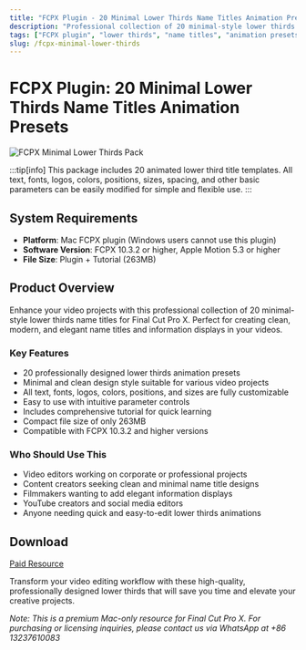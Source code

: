 ```yaml
---
title: "FCPX Plugin - 20 Minimal Lower Thirds Name Titles Animation Presets"
description: "Professional collection of 20 minimal-style lower thirds name titles for Final Cut Pro X with fully customizable parameters"
tags: ["FCPX plugin", "lower thirds", "name titles", "animation presets", "video editing", "motion graphics", "Mac only"]
slug: /fcpx-minimal-lower-thirds
---
```

<!--Above is frontmatter Part-generate depend on content meet Google Seo, you need to balance automation efficiency with Google’s core ranking factors—especially E-E-A-T (Experience, Expertise, Authoritativeness, Trustworthiness), -->

<!--First Part-This is Title -->
# FCPX Plugin: 20 Minimal Lower Thirds Name Titles Animation Presets

<!--Second Part-This is First Banner -->
![FCPX Minimal Lower Thirds Pack](/img/FCPX-Minimal-Lower-Thirds-Pack.jpg)

:::tip[info]
This package includes 20 animated lower third title templates. All text, fonts, logos, colors, positions, sizes, spacing, and other basic parameters can be easily modified for simple and flexible use.
:::

## System Requirements

- **Platform**: Mac FCPX plugin (Windows users cannot use this plugin)
- **Software Version**: FCPX 10.3.2 or higher, Apple Motion 5.3 or higher
- **File Size**: Plugin + Tutorial (263MB)

## Product Overview

Enhance your video projects with this professional collection of 20 minimal-style lower thirds name titles for Final Cut Pro X. Perfect for creating clean, modern, and elegant name titles and information displays in your videos.

### Key Features

- 20 professionally designed lower thirds animation presets
- Minimal and clean design style suitable for various video projects
- All text, fonts, logos, colors, positions, and sizes are fully customizable
- Easy to use with intuitive parameter controls
- Includes comprehensive tutorial for quick learning
- Compact file size of only 263MB
- Compatible with FCPX 10.3.2 and higher versions

### Who Should Use This

- Video editors working on corporate or professional projects
- Content creators seeking clean and minimal name title designs
- Filmmakers wanting to add elegant information displays
- YouTube creators and social media editors
- Anyone needing quick and easy-to-edit lower thirds animations

<!-- The Last Part-Download -->
## Download

[Paid Resource](https://wa.me/8613237610083)

Transform your video editing workflow with these high-quality, professionally designed lower thirds that will save you time and elevate your creative projects.

*Note: This is a premium Mac-only resource for Final Cut Pro X. For purchasing or licensing inquiries, please contact us via WhatsApp at +86 13237610083*
